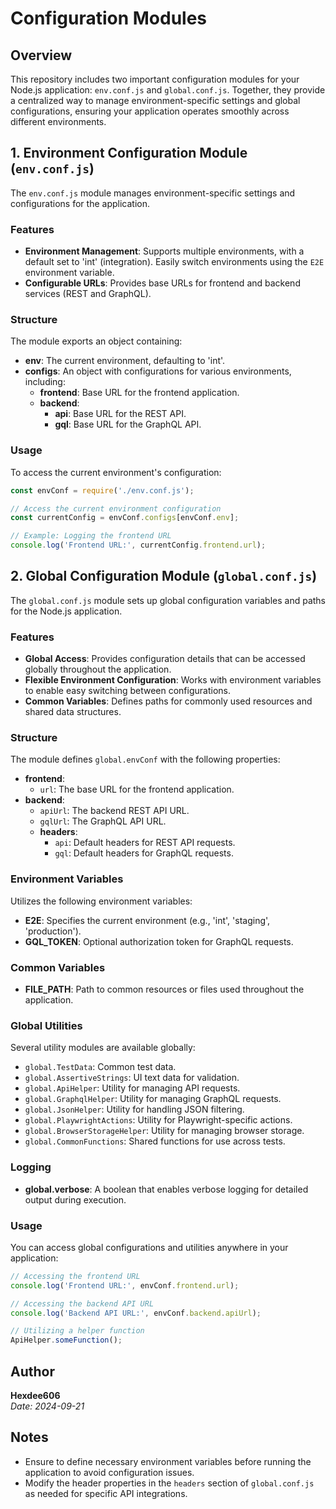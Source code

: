 # Configuration Modules

## Overview

This repository includes two important configuration modules for your Node.js application: `env.conf.js` and `global.conf.js`. Together, they provide a centralized way to manage environment-specific settings and global configurations, ensuring your application operates smoothly across different environments.

## 1. Environment Configuration Module (`env.conf.js`)

The `env.conf.js` module manages environment-specific settings and configurations for the application.

### Features

- **Environment Management**: Supports multiple environments, with a default set to 'int' (integration). Easily switch environments using the `E2E` environment variable.
- **Configurable URLs**: Provides base URLs for frontend and backend services (REST and GraphQL).

### Structure

The module exports an object containing:

- **env**: The current environment, defaulting to 'int'.
- **configs**: An object with configurations for various environments, including:
  - **frontend**: Base URL for the frontend application.
  - **backend**: 
    - **api**: Base URL for the REST API.
    - **gql**: Base URL for the GraphQL API.

### Usage

To access the current environment's configuration:

```javascript
const envConf = require('./env.conf.js');

// Access the current environment configuration
const currentConfig = envConf.configs[envConf.env];

// Example: Logging the frontend URL
console.log('Frontend URL:', currentConfig.frontend.url);
```

## 2. Global Configuration Module (`global.conf.js`)

The `global.conf.js` module sets up global configuration variables and paths for the Node.js application.

### Features

- **Global Access**: Provides configuration details that can be accessed globally throughout the application.
- **Flexible Environment Configuration**: Works with environment variables to enable easy switching between configurations.
- **Common Variables**: Defines paths for commonly used resources and shared data structures.

### Structure

The module defines `global.envConf` with the following properties:

- **frontend**:
    - `url`: The base URL for the frontend application.
- **backend**:
    - `apiUrl`: The backend REST API URL.
    - `gqlUrl`: The GraphQL API URL.
    - **headers**:
        - `api`: Default headers for REST API requests.
        - `gql`: Default headers for GraphQL requests.

### Environment Variables

Utilizes the following environment variables:

- **E2E**: Specifies the current environment (e.g., 'int', 'staging', 'production').
- **GQL_TOKEN**: Optional authorization token for GraphQL requests.

### Common Variables

- **FILE_PATH**: Path to common resources or files used throughout the application.

### Global Utilities

Several utility modules are available globally:

- `global.TestData`: Common test data.
- `global.AssertiveStrings`: UI text data for validation.
- `global.ApiHelper`: Utility for managing API requests.
- `global.GraphqlHelper`: Utility for managing GraphQL requests.
- `global.JsonHelper`: Utility for handling JSON filtering.
- `global.PlaywrightActions`: Utility for Playwright-specific actions.
- `global.BrowserStorageHelper`: Utility for managing browser storage.
- `global.CommonFunctions`: Shared functions for use across tests.

### Logging

- **global.verbose**: A boolean that enables verbose logging for detailed output during execution.

### Usage

You can access global configurations and utilities anywhere in your application:

```javascript
// Accessing the frontend URL
console.log('Frontend URL:', envConf.frontend.url);

// Accessing the backend API URL
console.log('Backend API URL:', envConf.backend.apiUrl);

// Utilizing a helper function
ApiHelper.someFunction();
```

## Author

**Hexdee606**  
*Date: 2024-09-21*

## Notes

- Ensure to define necessary environment variables before running the application to avoid configuration issues.
- Modify the header properties in the `headers` section of `global.conf.js` as needed for specific API integrations.